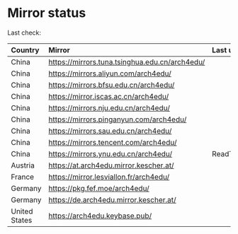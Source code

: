 <script src="./time.js"></script>
# Mirror status
Last check: <script type="text/javascript">localize(1667154628.8325639);</script>

|Country|Mirror|Last update|
|:------|:-----|:----------|
|China|https://mirrors.tuna.tsinghua.edu.cn/arch4edu/|<script type="text/javascript">localize(1667112095);</script>|
|China|https://mirrors.aliyun.com/arch4edu/|<script type="text/javascript">localize(1667025693);</script>|
|China|https://mirrors.bfsu.edu.cn/arch4edu/|<script type="text/javascript">localize(1667112095);</script>|
|China|https://mirror.iscas.ac.cn/arch4edu/|<script type="text/javascript">localize(1667112095);</script>|
|China|https://mirrors.nju.edu.cn/arch4edu/|<script type="text/javascript">localize(1667112095);</script>|
|China|https://mirrors.pinganyun.com/arch4edu/|<script type="text/javascript">localize(1667112095);</script>|
|China|https://mirrors.sau.edu.cn/arch4edu/|<script type="text/javascript">localize(1650446957);</script>|
|China|https://mirrors.tencent.com/arch4edu/|<script type="text/javascript">localize(1667068889);</script>|
|China|https://mirrors.ynu.edu.cn/arch4edu/|ReadTimeout|
|Austria|https://at.arch4edu.mirror.kescher.at/|<script type="text/javascript">localize(1667112095);</script>|
|France|https://mirror.lesviallon.fr/arch4edu/|<script type="text/javascript">localize(1667112095);</script>|
|Germany|https://pkg.fef.moe/arch4edu/|<script type="text/javascript">localize(1667112095);</script>|
|Germany|https://de.arch4edu.mirror.kescher.at/|<script type="text/javascript">localize(1667112095);</script>|
|United States|https://arch4edu.keybase.pub/|<script type="text/javascript">localize(1667112095);</script>|

<script src="./tablefilter/tablefilter.js"></script>
<script src="./table.js"></script>